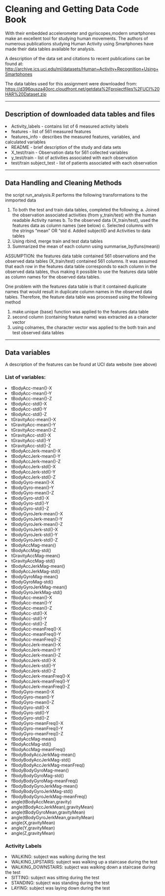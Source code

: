 # Cleaning and Getting Data Code Book

With their embedded accelerometer and gyriscopes,modern smartphones make an excellent tool for studying human movements. The authors of numerous publications studying Human Activity using Smartphones have made their data tables available for analysis.  

A description of the data set and citations to recent publications can be found at:
http://archive.ics.uci.edu/ml/datasets/Human+Activity+Recognition+Using+Smartphones

The data tables used for this assignment were downloaded from:
https://d396qusza40orc.cloudfront.net/getdata%2Fprojectfiles%2FUCI%20HAR%20Dataset.zip

___

## Description of downloaded data tables and files
<li>Activity_labels - contains list of 6 measured activity labels</li>
<li>features - list of 561 measured features</li>
<li>features_info - describes the measured features, variables, and calculated variables</li>
<li>README - brief description of the study and data sets</li>
<li>X_test/train - Observation data for 561 collected variables</li>
<li>y_test/train - list of activities associated with each observation</li>
<li>test/train subject_test - list of patients associated with each observation</li>

___

## Data Handling and Cleaning Methods
the script run_analysis.R performs the following transformations to the inmported data

1. To both the test and train data tables, completed the following;
    a. Joined the observation associated activities (from y_train/test) with the human readable Activity names
    b. To the observed data (X_train/test), used the features data as column names (see below) 
    c. Selected columns with the strings “mean” OR “std
    d. Added subjectID and Activities to data tables
2. Using rbind, merge train and test data tables
3. Summarized the mean of each column using summarise_by(funs(mean))

ASSUMPTION: the features data table contained 561 observations and the observed data tables (X_train/test) contained 561 columns.  It was assumed that each row in the features data table corresponds to each column in the observed data tables, thus making it possible to use the features data table as column names for the observed data tables.

One problem with the features data table is that it contained duplicate names that would result in duplicate column names in the observed data tables.  Therefore, the feature data table was processed using the following method

1. make.unique {base} function was applied to the features data table
2. second column (containing feature name) was extracted as a character vector
3. using colnames, the character vector was applied to the both train and test observed data tables

___

## Data variables
A description of the features can be found at UCI data website (see above)

### List of variables:
<li>tBodyAcc-mean()-X</li>
<li>tBodyAcc-mean()-Y</li>
<li>tBodyAcc-mean()-Z</li>
<li>tBodyAcc-std()-X</li>
<li>tBodyAcc-std()-Y</li>
<li>tBodyAcc-std()-Z</li>
<li>tGravityAcc-mean()-X</li>
<li>tGravityAcc-mean()-Y</li>
<li>tGravityAcc-mean()-Z</li>
<li>tGravityAcc-std()-X</li>
<li>tGravityAcc-std()-Y</li>
<li>tGravityAcc-std()-Z</li>
<li>tBodyAccJerk-mean()-X</li>
<li>tBodyAccJerk-mean()-Y</li>
<li>tBodyAccJerk-mean()-Z</li>
<li>tBodyAccJerk-std()-X</li>
<li>tBodyAccJerk-std()-Y</li>
<li>tBodyAccJerk-std()-Z</li>
<li>tBodyGyro-mean()-X</li>
<li>tBodyGyro-mean()-Y</li>
<li>tBodyGyro-mean()-Z</li>
<li>tBodyGyro-std()-X</li>
<li>tBodyGyro-std()-Y</li>
<li>tBodyGyro-std()-Z</li>
<li>tBodyGyroJerk-mean()-X</li>
<li>tBodyGyroJerk-mean()-Y</li>
<li>tBodyGyroJerk-mean()-Z</li>
<li>tBodyGyroJerk-std()-X</li>
<li>tBodyGyroJerk-std()-Y</li>
<li>tBodyGyroJerk-std()-Z</li>
<li>tBodyAccMag-mean()</li>
<li>tBodyAccMag-std()</li>
<li>tGravityAccMag-mean()</li>
<li>tGravityAccMag-std()</li>
<li>tBodyAccJerkMag-mean()</li>
<li>tBodyAccJerkMag-std()</li>
<li>tBodyGyroMag-mean()</li>
<li>tBodyGyroMag-std()</li>
<li>tBodyGyroJerkMag-mean()</li>
<li>tBodyGyroJerkMag-std()</li>
<li>fBodyAcc-mean()-X</li>
<li>fBodyAcc-mean()-Y</li>
<li>fBodyAcc-mean()-Z</li>
<li>fBodyAcc-std()-X</li>
<li>fBodyAcc-std()-Y</li>
<li>fBodyAcc-std()-Z</li>
<li>fBodyAcc-meanFreq()-X</li>
<li>fBodyAcc-meanFreq()-Y</li>
<li>fBodyAcc-meanFreq()-Z</li>
<li>fBodyAccJerk-mean()-X</li>
<li>fBodyAccJerk-mean()-Y</li>
<li>fBodyAccJerk-mean()-Z</li>
<li>fBodyAccJerk-std()-X</li>
<li>fBodyAccJerk-std()-Y</li>
<li>fBodyAccJerk-std()-Z</li>
<li>fBodyAccJerk-meanFreq()-X</li>
<li>fBodyAccJerk-meanFreq()-Y</li>
<li>fBodyAccJerk-meanFreq()-Z</li>
<li>fBodyGyro-mean()-X</li>
<li>fBodyGyro-mean()-Y</li>
<li>fBodyGyro-mean()-Z</li>
<li>fBodyGyro-std()-X</li>
<li>fBodyGyro-std()-Y</li>
<li>fBodyGyro-std()-Z</li>
<li>fBodyGyro-meanFreq()-X</li>
<li>fBodyGyro-meanFreq()-Y</li>
<li>fBodyGyro-meanFreq()-Z</li>
<li>fBodyAccMag-mean()</li>
<li>fBodyAccMag-std()</li>
<li>fBodyAccMag-meanFreq()</li>
<li>fBodyBodyAccJerkMag-mean()</li>
<li>fBodyBodyAccJerkMag-std()</li>
<li>fBodyBodyAccJerkMag-meanFreq()</li>
<li>fBodyBodyGyroMag-mean()</li>
<li>fBodyBodyGyroMag-std()</li>
<li>fBodyBodyGyroMag-meanFreq()</li>
<li>fBodyBodyGyroJerkMag-mean()</li>
<li>fBodyBodyGyroJerkMag-std()</li>
<li>fBodyBodyGyroJerkMag-meanFreq()</li>
<li>angle(tBodyAccMean,gravity)</li>
<li>angle(tBodyAccJerkMean),gravityMean)</li>
<li>angle(tBodyGyroMean,gravityMean)</li>
<li>angle(tBodyGyroJerkMean,gravityMean)</li>
<li>angle(X,gravityMean)</li>
<li>angle(Y,gravityMean)</li>
<li>angle(Z,gravityMean)</li>
</ul>

### Activity Labels
<li>WALKING: subject was walking during the test</li>
<li>WALKING_UPSTAIRS: subject was walking up a staircase during the test</li>
<li>WALKING_DOWNSTAIRS: subject was walking down a staircase during the test</li>
<li>SITTING: subject was sitting during the test</li>
<li>STANDING: subject was standing during the test</li>
<li>LAYING: subject was laying down during the test</li>
